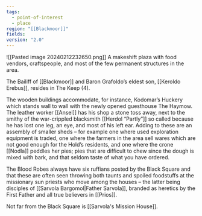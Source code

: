 ```yaml
---
tags:
  - point-of-interest
  - place
region: "[[Blackmoor]]"
fields: 
version: "2.0"
---
```

![[Pasted image 20240212232650.png]]
A makeshift plaza with food vendors, craftspeople, and most of the few permanent structures in the area.

The Bailiff of [[Blackmoor]] and Baron Grafoldo’s eldest son, [[Keroldo Erebus]], resides in The Keep (4).

The wooden buildings accommodate, for instance, Kodomar’s
Huckery which stands wall to wall with the newly
opened guesthouse The Haymow. The leather worker [[Ansel]]
has his shop a stone toss away, next to the smithy of the war-crippled
blacksmith [[Herdol “Partly”]] so called because he has
lost one leg, an eye, and most of his left ear. Adding to these
are an assembly of smaller sheds – for example one where
used exploration equipment is traded, one where the farmers
in the area sell wares which are not good enough for the
Hold’s residents, and one where the crone [[Nodla]] peddles her
pies; pies that are difficult to chew since the dough is mixed
with bark, and that seldom taste of what you have ordered.

The Blood Robes always have six ruffians posted by the Black Square and that these are often seen throwing both taunts and spoiled foodstuffs at the missionary sun priests who move among the houses – the latter being disciples of [[Sarvola Bargomol|Father Sarvola]], branded as heretics by the First Father and all true believers in [[Prios]].

Not far from the Black Square is [[Sarvola's Mission House]].